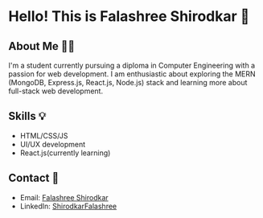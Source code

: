 # Hello! This is Falashree Shirodkar 👋
## About Me 👩‍💻

I'm a student currently pursuing a diploma in Computer Engineering with a passion for web development. I am enthusiastic about exploring the MERN (MongoDB, Express.js, React.js, Node.js) stack and learning more about full-stack web development.

## Skills 💡

- HTML/CSS/JS 
- UI/UX development 
- React.js(currently learning)

## Contact 🤝


- Email: [Falashree Shirodkar](mailto:falashreeshirodkar07@gmail.com)
- LinkedIn: [ShirodkarFalashree](https://www.linkedin.com/in/shirodkarfalashree/)


